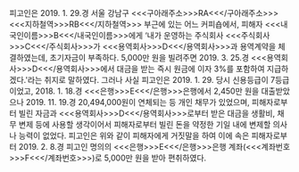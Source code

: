 피고인은 2019. 1. 29.경 서울 강남구 <<<구아래주소>>>RA<<</구아래주소>>> <<<지하철역>>>RB<<</지하철역>>> 부근에 있는 어느 커피숍에서, 피해자 <<<내국인이름>>>B<<</내국인이름>>>에게 ‘내가 운영하는 주식회사 <<<주식회사>>>C<<</주식회사>>>가 <<<용역회사>>>D<<</용역회사>>>과 용역계약을 체결하였는데, 초기자금이 부족하다. 5,000만 원을 빌려주면 2019. 3. 25.경 <<<용역회사>>>D<<</용역회사>>>에서 대금을 받는 즉시 원금에 이자 3%를 포함하여 지급하겠다.'라는 취지로 말하였다. 그러나 사실 피고인은 2019. 1. 29. 당시 신용등급이 7등급이었고, 2018. 1. 18.경 <<<은행>>>E<<</은행>>>은행에서 2,450만 원을 대출받았으나 2019. 11. 19.경 20,494,000원이 연체되는 등 개인 채무가 있었으며, 피해자로부터 빌린 자금과 <<<용역회사>>>D<<</용역회사>>>로부터 받은 대금을 생활비, 채무 변제 등에 사용할 생각이어서 피해자로부터 빌린 돈을 약정한 기일 내에 변제할 의사나 능력이 없었다.
피고인은 위와 같이 피해자에게 거짓말을 하여 이에 속은 피해자로부터 2019. 2. 8.경 피고인 명의의 <<<은행>>>E<<</은행>>>은행 계좌(<<<계좌번호>>>F<<</계좌번호>>>)로 5,000만 원을 받아 편취하였다.